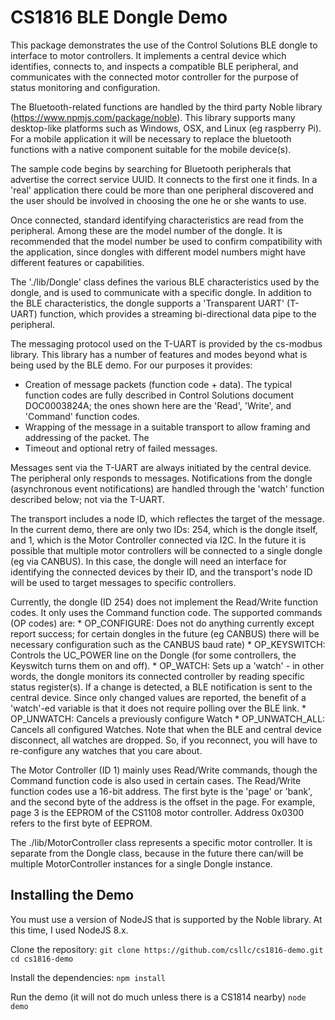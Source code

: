 # CS1816 BLE Dongle Demo

This package demonstrates the use of the Control Solutions BLE dongle to interface to motor controllers.  It implements a central device which identifies, connects to, and inspects a compatible BLE peripheral, and communicates with the connected motor controller for the purpose of status monitoring and configuration.

The Bluetooth-related functions are handled by the third party Noble library (https://www.npmjs.com/package/noble).  This library supports many desktop-like platforms such as Windows, OSX, and Linux (eg raspberry Pi).  For a mobile application it will be necessary to replace the bluetooth functions with a native component suitable for the mobile device(s).

The sample code begins by searching for Bluetooth peripherals that advertise the correct service UUID.  It connects to the first one it finds.  In a 'real' application there could be more than one peripheral discovered and the user should be involved in choosing the one he or she wants to use.

Once connected, standard identifying characteristics are read from the peripheral.  Among these are the model number of the dongle.  It is recommended that the  model number be used to confirm compatibility with the application, since dongles with different model numbers might have different features or capabilities.

The './lib/Dongle' class defines the various BLE characteristics used by the dongle, and is used to communicate with a specific dongle.  In addition to the BLE characteristics, the dongle supports a 'Transparent UART' (T-UART) function, which provides a streaming bi-directional data pipe to the peripheral.

The messaging protocol used on the T-UART is provided by the cs-modbus library.  This library has a number of features and modes beyond what is being used by the BLE demo.  For our purposes it provides:
* Creation of message packets (function code + data).  The typical function codes are fully described in Control Solutions document DOC0003824A; the ones shown here are the 'Read', 'Write', and 'Command' function codes.
* Wrapping of the message in a suitable transport to allow framing and addressing of the packet.  The 
* Timeout and optional retry of failed messages.

Messages sent via the T-UART are always initiated by the central device.  The peripheral only responds to messages.  Notifications from the dongle (asynchronous event notifications) are handled through the 'watch' function described below; not via the T-UART. 

The transport includes a node ID, which reflectes the target of the message.  In the current demo, there are only two IDs: 254, which is the dongle itself, and 1, which is the Motor Controller connected via I2C.  In the future it is possible that multiple motor controllers will be connected to a single dongle (eg via CANBUS).  In this case, the dongle will need an interface for identifying the connected devices by their ID, and the transport's node ID will be used to target messages to specific controllers.

Currently, the dongle (ID 254) does not implement the Read/Write function codes. It only uses the Command function code.  The supported commands (OP codes) are:
    * OP_CONFIGURE: Does not do anything currently except report success; for certain dongles in the future (eg CANBUS) there will be necessary configuration such as the CANBUS baud rate)
    * OP_KEYSWITCH: Controls the UC_POWER line on the Dongle (for some controllers, the Keyswitch turns them on and off). 
    * OP_WATCH: Sets up a 'watch' - in other words, the dongle monitors its connected controller by reading specific status register(s).  If a change is detected, a BLE notification is sent to the central device.  Since only changed values are reported, the benefit of a 'watch'-ed variable is that it does not require polling over the BLE link. 
    * OP_UNWATCH: Cancels a previously configure Watch
    * OP_UNWATCH_ALL: Cancels all configured Watches.
Note that when the BLE and central device disconnect, all watches are dropped.  So, if you reconnect, you will have to re-configure any watches that you care about.

The Motor Controller (ID 1) mainly uses Read/Write commands, though the Command function code is also used in certain cases.
The Read/Write function codes use a 16-bit address.  The first byte is the 'page' or 'bank', and the second byte of the address is the offset in the page.  For example, page 3 is the EEPROM of the CS1108 motor controller.  Address 0x0300 refers to the first byte of EEPROM.

The ./lib/MotorController class represents a specific motor controller.  It is separate from the Dongle class, because in the future there can/will be multiple MotorController instances for a single Dongle instance.

## Installing the Demo

You must use a version of NodeJS that is supported by the Noble library.  At this time, I used NodeJS 8.x.  

Clone the repository:
`git clone https://github.com/csllc/cs1816-demo.git`
`cd cs1816-demo`

Install the dependencies:
`npm install`

Run the demo (it will not do much unless there is a CS1814 nearby)
`node demo`



